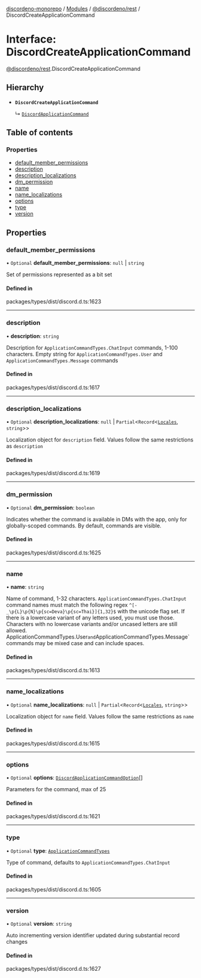 [discordeno-monorepo](../README.md) / [Modules](../modules.md) / [@discordeno/rest](../modules/discordeno_rest.md) / DiscordCreateApplicationCommand

# Interface: DiscordCreateApplicationCommand

[@discordeno/rest](../modules/discordeno_rest.md).DiscordCreateApplicationCommand

## Hierarchy

- **`DiscordCreateApplicationCommand`**

  ↳ [`DiscordApplicationCommand`](discordeno_rest.DiscordApplicationCommand.md)

## Table of contents

### Properties

- [default_member_permissions](discordeno_rest.DiscordCreateApplicationCommand.md#default_member_permissions)
- [description](discordeno_rest.DiscordCreateApplicationCommand.md#description)
- [description_localizations](discordeno_rest.DiscordCreateApplicationCommand.md#description_localizations)
- [dm_permission](discordeno_rest.DiscordCreateApplicationCommand.md#dm_permission)
- [name](discordeno_rest.DiscordCreateApplicationCommand.md#name)
- [name_localizations](discordeno_rest.DiscordCreateApplicationCommand.md#name_localizations)
- [options](discordeno_rest.DiscordCreateApplicationCommand.md#options)
- [type](discordeno_rest.DiscordCreateApplicationCommand.md#type)
- [version](discordeno_rest.DiscordCreateApplicationCommand.md#version)

## Properties

### default_member_permissions

• `Optional` **default_member_permissions**: `null` \| `string`

Set of permissions represented as a bit set

#### Defined in

packages/types/dist/discord.d.ts:1623

---

### description

• **description**: `string`

Description for `ApplicationCommandTypes.ChatInput` commands, 1-100 characters. Empty string for `ApplicationCommandTypes.User` and `ApplicationCommandTypes.Message` commands

#### Defined in

packages/types/dist/discord.d.ts:1617

---

### description_localizations

• `Optional` **description_localizations**: `null` \| `Partial`<`Record`<[`Locales`](../enums/discordeno_rest.Locales.md), `string`\>\>

Localization object for `description` field. Values follow the same restrictions as `description`

#### Defined in

packages/types/dist/discord.d.ts:1619

---

### dm_permission

• `Optional` **dm_permission**: `boolean`

Indicates whether the command is available in DMs with the app, only for globally-scoped commands. By default, commands are visible.

#### Defined in

packages/types/dist/discord.d.ts:1625

---

### name

• **name**: `string`

Name of command, 1-32 characters.
`ApplicationCommandTypes.ChatInput` command names must match the following regex `^[-_\p{L}\p{N}\p{sc=Deva}\p{sc=Thai}]{1,32}$` with the unicode flag set.
If there is a lowercase variant of any letters used, you must use those.
Characters with no lowercase variants and/or uncased letters are still allowed.
ApplicationCommandTypes.User`and`ApplicationCommandTypes.Message` commands may be mixed case and can include spaces.

#### Defined in

packages/types/dist/discord.d.ts:1613

---

### name_localizations

• `Optional` **name_localizations**: `null` \| `Partial`<`Record`<[`Locales`](../enums/discordeno_rest.Locales.md), `string`\>\>

Localization object for `name` field. Values follow the same restrictions as `name`

#### Defined in

packages/types/dist/discord.d.ts:1615

---

### options

• `Optional` **options**: [`DiscordApplicationCommandOption`](discordeno_rest.DiscordApplicationCommandOption.md)[]

Parameters for the command, max of 25

#### Defined in

packages/types/dist/discord.d.ts:1621

---

### type

• `Optional` **type**: [`ApplicationCommandTypes`](../enums/discordeno_rest.ApplicationCommandTypes.md)

Type of command, defaults to `ApplicationCommandTypes.ChatInput`

#### Defined in

packages/types/dist/discord.d.ts:1605

---

### version

• `Optional` **version**: `string`

Auto incrementing version identifier updated during substantial record changes

#### Defined in

packages/types/dist/discord.d.ts:1627
